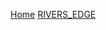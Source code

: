 [Home](https://CourtSC.github.io)
[RIVERS_EDGE](https://CourtSC.github.io/data\Locations/RIVERS_EDGE.html)
